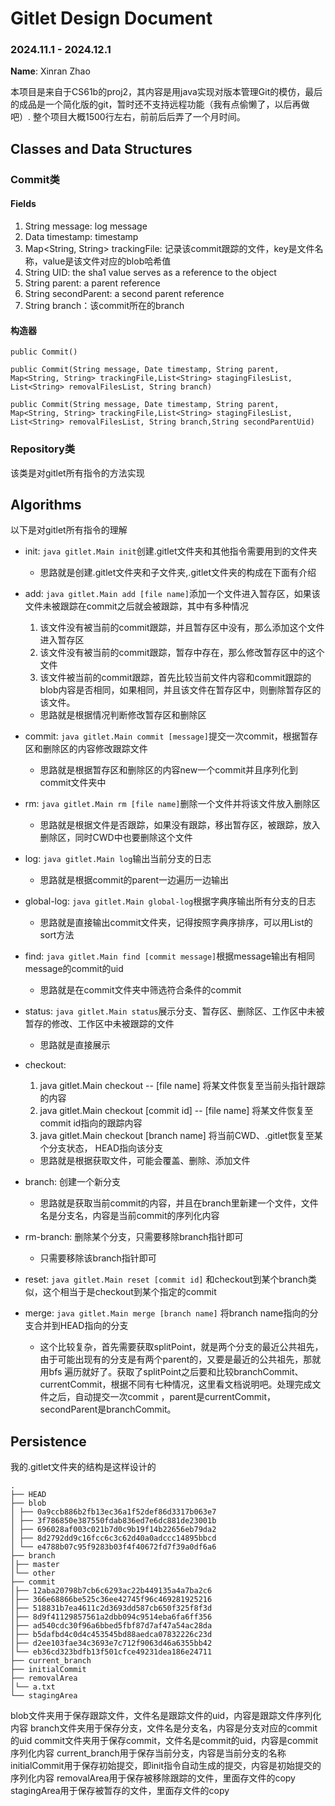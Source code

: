 # Gitlet Design Document
### 2024.11.1 - 2024.12.1
**Name**: Xinran Zhao

本项目是来自于CS61b的proj2，其内容是用java实现对版本管理Git的模仿，最后的成品是一个简化版的git，暂时还不支持远程功能（我有点偷懒了，以后再做吧）.
整个项目大概1500行左右，前前后后弄了一个月时间。

## Classes and Data Structures

### Commit类

#### Fields

1. String message: log message
2. Data timestamp: timestamp
3. Map<String, String> trackingFile: 记录该commit跟踪的文件，key是文件名称，value是该文件对应的blob哈希值
4. String UID: the sha1 value serves as a reference to the object 
5. String parent: a parent reference
6. String secondParent: a second parent reference
7. String branch：该commit所在的branch

#### 构造器
    public Commit()

    public Commit(String message, Date timestamp, String parent, Map<String, String> trackingFile,List<String> stagingFilesList, List<String> removalFilesList, String branch)

    public Commit(String message, Date timestamp, String parent, Map<String, String> trackingFile,List<String> stagingFilesList, List<String> removalFilesList, String branch,String secondParentUid)


### Repository类   
该类是对gitlet所有指令的方法实现


## Algorithms
以下是对gitlet所有指令的理解
- init: `java gitlet.Main init`创建.gitlet文件夹和其他指令需要用到的文件夹
  + 思路就是创建.gitlet文件夹和子文件夹,.gitlet文件夹的构成在下面有介绍
- add: `java gitlet.Main add [file name]`添加一个文件进入暂存区，如果该文件未被跟踪在commit之后就会被跟踪，其中有多种情况
  1. 该文件没有被当前的commit跟踪，并且暂存区中没有，那么添加这个文件进入暂存区
  2. 该文件没有被当前的commit跟踪，暂存中存在，那么修改暂存区中的这个文件
  3. 该文件被当前的commit跟踪，首先比较当前文件内容和commit跟踪的blob内容是否相同，如果相同，并且该文件在暂存区中，则删除暂存区的该文件。
  + 思路就是根据情况判断修改暂存区和删除区
- commit: `java gitlet.Main commit [message]`提交一次commit，根据暂存区和删除区的内容修改跟踪文件
  + 思路就是根据暂存区和删除区的内容new一个commit并且序列化到commit文件夹中

- rm: `java gitlet.Main rm [file name]`删除一个文件并将该文件放入删除区
  + 思路就是根据文件是否跟踪，如果没有跟踪，移出暂存区，被跟踪，放入删除区，同时CWD中也要删除这个文件
- log: `java gitlet.Main log`输出当前分支的日志
  + 思路就是根据commit的parent一边遍历一边输出
- global-log: `java gitlet.Main global-log`根据字典序输出所有分支的日志
  + 思路就是直接输出commit文件夹，记得按照字典序排序，可以用List的sort方法
- find: `java gitlet.Main find [commit message]`根据message输出有相同message的commit的uid
  + 思路就是在commit文件夹中筛选符合条件的commit
- status: `java gitlet.Main status`展示分支、暂存区、删除区、工作区中未被暂存的修改、工作区中未被跟踪的文件
  + 思路就是直接展示
- checkout:
  1. java gitlet.Main checkout -- [file name]
    将某文件恢复至当前头指针跟踪的内容
  2. java gitlet.Main checkout [commit id] -- [file name]
    将某文件恢复至commit id指向的跟踪内容
  3. java gitlet.Main checkout [branch name]
    将当前CWD、.gitlet恢复至某个分支状态， HEAD指向该分支
  + 思路就是根据获取文件，可能会覆盖、删除、添加文件
- branch: 创建一个新分支
  + 思路就是获取当前commit的内容，并且在branch里新建一个文件，文件名是分支名，内容是当前commit的序列化内容
- rm-branch: 删除某个分支，只需要移除branch指针即可
  + 只需要移除该branch指针即可
- reset: `java gitlet.Main reset [commit id]` 和checkout到某个branch类似，这个相当于是checkout到某个指定的commit
- merge: `java gitlet.Main merge [branch name]` 将branch name指向的分支合并到HEAD指向的分支
  + 这个比较复杂，首先需要获取splitPoint，就是两个分支的最近公共祖先，由于可能出现有的分支是有两个parent的，又要是最近的公共祖先，那就用bfs
    遍历就好了。获取了splitPoint之后要和比较branchCommit、currentCommit，根据不同有七种情况，这里看文档说明吧。处理完成文件之后，自动提交一次commit
    ，parent是currentCommit，secondParent是branchCommit。

## Persistence
我的.gitlet文件夹的结构是这样设计的
```plaintext
.
├── HEAD
├── blob
│ ├── 0a9ccb886b2fb13ec36a1f52def86d3317b063e7
│ ├── 3f786850e387550fdab836ed7e6dc881de23001b
│ ├── 696028af003c021b7d0c9b19f14b22656eb79da2
│ ├── 8d2792dd9c16fcc6c3c62d40a0adccc14895bbcd
│ └── e4788b07c95f9283b03f4f40672fd7f39a0df6a6
├── branch
│├── master
│└── other
├── commit
│├── 12aba20798b7cb6c6293ac22b449135a4a7ba2c6
│├── 366e68866be525c36ee42745f96c469281925216
│├── 518831b7ea4611c2d3693dd587cb650f325f8f3d
│├── 8d9f41129857561a2dbb094c9514eba6fa6ff356
│├── ad540cdc30f96a6bbed5fbf87d7af47a54ac28da
│├── b5dafbd4c0d4c453545bd88aedca07832226c23d
│├── d2ee103fae34c3693e7c712f9063d46a6355bb42
│└── eb36cd323bdfb13f501cfce49231dea186e24711
├── current_branch
├── initialCommit
├── removalArea
│└── a.txt
└── stagingArea

```
blob文件夹用于保存跟踪文件，文件名是跟踪文件的uid，内容是跟踪文件序列化内容
branch文件夹用于保存分支，文件名是分支名，内容是分支对应的commit的uid
commit文件夹用于保存commit，文件名是commit的uid，内容是commit序列化内容
current_branch用于保存当前分支，内容是当前分支的名称
initialCommit用于保存初始提交，即init指令自动生成的提交，内容是初始提交的序列化内容
removalArea用于保存被移除跟踪的文件，里面存文件的copy
stagingArea用于保存被暂存的文件，里面存文件的copy